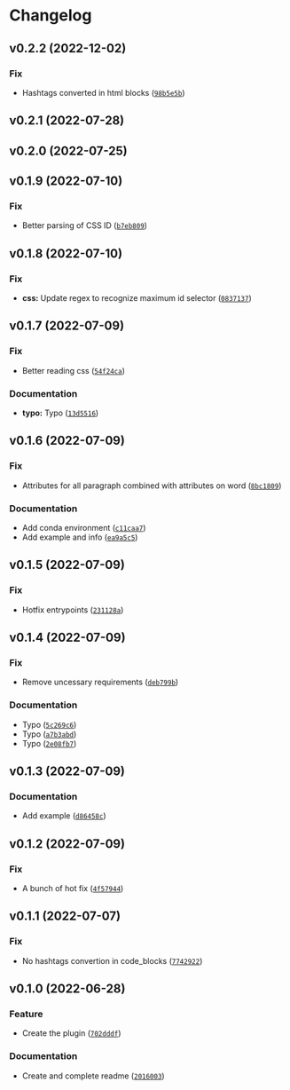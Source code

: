 # Changelog

<!--next-version-placeholder-->

## v0.2.2 (2022-12-02)
### Fix
* Hashtags converted in html blocks ([`98b5e5b`](https://github.com/Mara-Li/mkdocs-custom-tags-attributes/commit/98b5e5b8dfc08ae98eca088fb249e1ed33d95c1d))

## v0.2.1 (2022-07-28)


## v0.2.0 (2022-07-25)


## v0.1.9 (2022-07-10)
### Fix
* Better parsing of CSS ID ([`b7eb809`](https://github.com/Mara-Li/mkdocs-custom-tags-attributes/commit/b7eb809d5b678ef52e99413b7aecc0a3b72777cd))

## v0.1.8 (2022-07-10)
### Fix
* **css:** Update regex to recognize maximum id selector ([`0837137`](https://github.com/Mara-Li/mkdocs-custom-tags-attributes/commit/08371376efc0fc3e71384d74e71e704bac42f458))

## v0.1.7 (2022-07-09)
### Fix
* Better reading css ([`54f24ca`](https://github.com/Mara-Li/mkdocs-custom-tags-attributes/commit/54f24ca7d120d5f3e77eb6ffc5036e4d0e76ffe3))

### Documentation
* **typo:** Typo ([`13d5516`](https://github.com/Mara-Li/mkdocs-custom-tags-attributes/commit/13d55162ba7e990e57d40ca8294c248fa344ee96))

## v0.1.6 (2022-07-09)
### Fix
* Attributes for all paragraph combined with attributes on word ([`8bc1809`](https://github.com/Mara-Li/mkdocs-custom-tags-attributes/commit/8bc1809ae8b84f3f82067e7a59b9e656ca7bb95f))

### Documentation
* Add conda environment ([`c11caa7`](https://github.com/Mara-Li/mkdocs-custom-tags-attributes/commit/c11caa7c4070e6b0e9d375c07aa7f09ba99d08fc))
* Add example and info ([`ea9a5c5`](https://github.com/Mara-Li/mkdocs-custom-tags-attributes/commit/ea9a5c5a7c934dfd6ca38efa768b7bf35f26b97c))

## v0.1.5 (2022-07-09)
### Fix
* Hotfix entrypoints ([`231128a`](https://github.com/Mara-Li/mkdocs-custom-tags-attributes/commit/231128af78afdc14c085ade7334264d8b8bad18f))

## v0.1.4 (2022-07-09)
### Fix
* Remove uncessary requirements ([`deb799b`](https://github.com/Mara-Li/mkdocs-custom-tags-attributes/commit/deb799b0730481b8bd43fb5fe5f1a7b985f48e08))

### Documentation
* Typo ([`5c269c6`](https://github.com/Mara-Li/mkdocs-custom-tags-attributes/commit/5c269c69edcffc06c11d1a63ef865b5383e95e52))
* Typo ([`a7b3abd`](https://github.com/Mara-Li/mkdocs-custom-tags-attributes/commit/a7b3abdac045895dc845eca470410963b5aae17e))
* Typo ([`2e08fb7`](https://github.com/Mara-Li/mkdocs-custom-tags-attributes/commit/2e08fb702b187e4256fa93004290bd1851258160))

## v0.1.3 (2022-07-09)
### Documentation
* Add example ([`d86458c`](https://github.com/Mara-Li/mkdocs-custom-tags-attributes/commit/d86458c3bac2824d13d2f6bc9541221448b97d88))

## v0.1.2 (2022-07-09)
### Fix
* A bunch of hot fix ([`4f57944`](https://github.com/Mara-Li/mkdocs-custom-tags-attributes/commit/4f57944d3e08e90d823c8237f861743d4c90c9be))

## v0.1.1 (2022-07-07)
### Fix
* No hashtags convertion in code_blocks ([`7742922`](https://github.com/Mara-Li/mkdocs-custom-tags-attributes/commit/7742922f8c85208907c306337cb7b8fb245b0d79))

## v0.1.0 (2022-06-28)
### Feature
* Create the plugin ([`702dddf`](https://github.com/Mara-Li/mkdocs-custom-tags-attributes/commit/702dddf8490bfd82fe8cdd8b77ce65ea46373a0c))

### Documentation
* Create and complete readme ([`2016003`](https://github.com/Mara-Li/mkdocs-custom-tags-attributes/commit/2016003eb8c319be2cb419dd4e762c66ddf8ec74))
